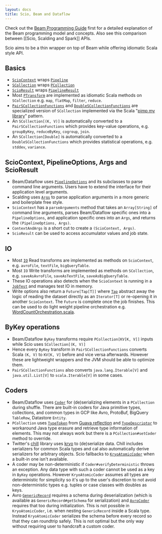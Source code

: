```yaml
---
layout: docs
title: Scio, Beam and Dataflow 
---
```


Check out the [Beam Programming Guide](https://beam.apache.org/documentation/programming-guide/) first for a detailed explanation of the Beam programming model and concepts. Also see this comparison between [[Scio, Scalding and Spark]] APIs.

Scio aims to be a thin wrapper on top of Beam while offering idiomatic Scala style API.

## Basics

- [`ScioContext`](http://spotify.github.io/scio/api/com/spotify/scio/ScioContext.html) wraps [`Pipeline`](https://beam.apache.org/documentation/sdks/javadoc/2.0.0/org/apache/beam/sdk/Pipeline.html)
- [`SCollection`](http://spotify.github.io/scio/api/com/spotify/scio/values/SCollection.html) wraps [`PCollection`](https://beam.apache.org/documentation/sdks/javadoc/2.0.0/org/apache/beam/sdk/values/PCollection.html)
- [`ScioResult`](http://spotify.github.io/scio/api/com/spotify/scio/ScioResult.html) wraps [`PipelineResult`](https://beam.apache.org/documentation/sdks/javadoc/2.0.0/org/apache/beam/sdk/PipelineResult.html)
- Most [`PTransform`](https://beam.apache.org/documentation/sdks/javadoc/2.0.0/org/apache/beam/sdk/transforms/PTransform.html) are implemented as idiomatic Scala methods on `SCollection` e.g. `map`, `flatMap`, `filter`, `reduce`.
- [`PairSCollectionFunctions`](http://spotify.github.io/scio/api/com/spotify/scio/values/PairSCollectionFunctions.html) and [`DoubleSCollectionFunctions`](http://spotify.github.io/scio/api/com/spotify/scio/values/DoubleSCollectionFunctions.html) are specialized version of `SCollection` implemented via the Scala "[pimp my library](https://coderwall.com/p/k_1jzw/scala-s-pimp-my-library-pattern-example)" pattern.
- An `SCollection[(K, V)]` is automatically converted to a `PairSCollectionFunctions` which provides key-value operations, e.g. `groupByKey`, `reduceByKey`, `cogroup`, `join`.
- An `SCollection[Double]` is automatically converted to a `DoubleSCollectionFunctions` which provides statistical operations, e.g. `stddev`, `variance`.

## ScioContext, PipelineOptions, Args and ScioResult

- Beam/Dataflow uses [`PipelineOptions`](https://beam.apache.org/documentation/sdks/javadoc/2.0.0/org/apache/beam/sdk/options/PipelineOptions.html) and its subclasses to parse command line arguments. Users have to extend the interface for their application level arguments.
- Scalding uses [`Args`](http://twitter.github.io/scalding/#com.twitter.scalding.Args) to parse application arguments in a more generic and boilerplate free style.
- `ScioContext` has a `parseArguments` method that takes an `Array[String]` of command line arguments, parses Beam/Dataflow specific ones into a `PipelineOptions`, and application specific ones into an `Args`, and returns the `(PipelineOptions, Args)`.
- `ContextAndArgs` is a short cut to create a `(ScioContext, Args)`.
- `ScioResult` can be used to access accumulator values and job state.

## IO

- Most [`IO`](https://beam.apache.org/documentation/sdks/javadoc/2.0.0/org/apache/beam/sdk/io/package-summary.html) Read transforms are implemented as methods on `ScioContext`, e.g. `avroFile`, `textFile`, `bigQueryTable`.
- Most `IO` Write transforms are implemented as methods on `SCollection`, e.g. `saveAsAvroFile`, `saveAsTextFile`, `saveAsBigQueryTable`.
- These IO operations also detects when the `ScioContext` is running in a [`JobTest`](http://spotify.github.io/scio/api/com/spotify/scio/testing/JobTest$.html) and manages test IO in memory.
- Write options also return a `Future[Tap[T]]` where [`Tap`](http://spotify.github.io/scio/api/com/spotify/scio/io/Tap.html) abstract away the logic of reading the dataset directly as an `Iterator[T]` or re-opening it in another `ScioContext`. The `Future` is complete once the job finishes. This can be used to do light weight pipeline orchestration e.g. [WordCountOrchestration.scala](../tree/master/scio-examples/src/main/scala/com/spotify/scio/examples/extra/WordCountOrchestration.scala).

## ByKey operations

- Beam/Dataflow `ByKey` transforms require `PCollection[KV[K, V]]` inputs while Scio uses `SCollection[(K, V)]`
- Hence every `ByKey` transform in `PairSCollectionFunctions` converts Scala `(K, V)` to `KV[K, V]` before and vice versa afterwards. However these are lightweight wrappers and the JVM should be able to optimize them.
- `PairSCollectionFunctions` also converts `java.lang.Iterable[V]` and `java.util.List[V]` to `scala.Iterable[V]` in some cases.

## Coders

- Beam/Dataflow uses [`Coder`](https://beam.apache.org/documentation/sdks/javadoc/2.0.0/org/apache/beam/sdk/coders/Coder.html) for (de)serializing elements in a `PCollection` during shuffle. There are built-in coders for Java primitive types, collections, and common types in GCP like Avro, ProtoBuf, BigQuery `TableRow`, Datastore `Entity`.
- `PCollection` uses [`TypeToken`](https://google.github.io/guava/releases/snapshot/api/docs/com/google/common/reflect/TypeToken.html) from [Guava reflection](https://github.com/google/guava/wiki/ReflectionExplained) and [`TypeDescriptor`](https://beam.apache.org/documentation/sdks/javadoc/2.0.0/org/apache/beam/sdk/values/TypeDescriptor.html) to workaround Java type erasure and retrieve type information of elements. This may not always work but there is a `PCollection#setCoder` method to override.
- Twitter's [chill](https://github.com/twitter/chill) library uses [kryo](https://github.com/EsotericSoftware/kryo) to (de)serialize data. Chill includes serializers for common Scala types and cal also automatically derive serializers for arbitrary objects. Scio fallbacks to [`KryoAtomicCoder`](https://github.com/spotify/scio/blob/master/scio-core/src/main/scala/com/spotify/scio/coders/KryoAtomicCoder.scala) when a built-in one isn't available.
- A coder may be non-deterministic if `Coder#verifyDeterministic` throws an exception. Any data type with such a coder cannot be used as a key in `ByKey` operations. However `KryoAtomicCoder` assumes all types are deterministic for simplicity so it's up to the user's discretion to not avoid non-deterministic types e.g. tuples or case classes with doubles as keys.
- Avro [`GenericRecord`](https://avro.apache.org/docs/current/api/java/org/apache/avro/generic/GenericRecord.html) requires a schema during deserialization (which is available as `GenericRecord#getSchema` for serialization) and [`AvroCoder`](https://beam.apache.org/documentation/sdks/javadoc/2.0.0/org/apache/beam/sdk/coders/AvroCoder.html) requires that too during initialization. This is not possible in `KryoAtomicCoder`, i.e. when nesting `GenericRecord` inside a Scala type. Instead `KryoAtomicCoder` serializes the schema before every record so that they can roundtrip safely. This is not optimal but the only way without requiring user to handcraft a custom coder.

